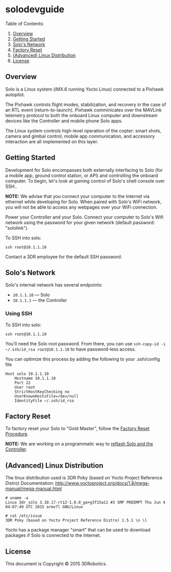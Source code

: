 # solodevguide

<!--TOC-->
Table of Contents:

1. [Overview](#overview)
1. [Getting Started](#getting-started)
1. [Solo's Network](#solo-s-network)
1. [Factory Reset](#factory-reset)
1. [(Advanced) Linux Distribution](#advanced-linux-distribution)
1. [License](#license)

<!--/TOC-->

## Overview

Solo is a Linux system (iMX.6 running Yocto Linux) connected to a Pixhawk autopilot.

The Pixhawk controls flight modes, stabilization, and recovery in the case of an RTL event (return-to-launch). Pixhawk comminicates over the MAVLink telemetry protocol to both the onboard Linux computer and downstream devices like the Controller and mobile phone Solo apps.

The Linux system controls high-level operation of the copter: smart shots, camera and gimbal control, mobile app communication, and accessory interaction are all implemented on this layer.

## Getting Started

Development for Solo encompasses both externally interfacing to Solo (for a mobile app, ground control station, or API) and controlling the onboard computer. To begin, let's look at gaining control of Solo's shell console over SSH..

**NOTE:** We advise that you connect your computer to the Internet via ethernet while developing for Solo. When paired with Solo's WiFi network, you will not be able to access any webpages over your WiFi connection.

Power your Controller and your Solo. Connect your computer to Solo's Wifi network using the password for your given network (default password: "sololink").

To SSH into solo:

```
ssh root@10.1.1.10
```

Contact a 3DR employee for the default SSH password.

## Solo's Network

Solo's internal network has several endpoints:

* `10.1.1.10` &mdash; Solo
* `10.1.1.1` &mdash; the Controller

### Using SSH

To SSH into solo:

```
ssh root@10.1.1.10
```

You'll need the Solo root password. From there, you can use `ssh-copy-id -i ~/.ssh/id_rsa root@10.1.1.10` to have password-less access.

You can optimize this process by adding the following to your .ssh/config file

```
Host solo 10.1.1.10
    Hostname 10.1.1.10
    Port 22
    User root
    StrictHostKeyChecking no
    UserKnownHostsFile=/dev/null
    IdentityFile ~/.ssh/id_rsa
```

## Factory Reset

To factory reset your Solo to "Gold Master", follow the [Factory Reset Procedure](http://3drobotics.com/kb/factory-reset/).

**NOTE:** We are working on a programmatic way to [reflash Solo and the Controller](https://github.com/3drobotics/solodevguide/issues/5).


## (Advanced) Linux Distribution

The linux distribution used is 3DR Poky (based on Yocto Project Reference Distro)
Documentation: http://www.yoctoproject.org/docs/1.8/mega-manual/mega-manual.html

```
# uname -a
Linux 3dr_solo 3.10.17-rt12-1.0.0_ga+g3f15a11 #3 SMP PREEMPT Thu Jun 4 04:07:49 UTC 2015 armv7l GNU/Linux
```

```
# cat /etc/issue
3DR Poky (based on Yocto Project Reference Distro) 1.5.1 \n \l
```

Yocto has a package manager "smart" that can be used to download packages if Solo is connected to the Internet.

## License

This document is Copyright &copy; 2015 3DRobotics.
